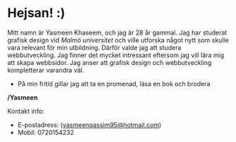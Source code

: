# Hejsan! :) 
Mitt namn är Yasmeen Khaseem, och jag är 28 år gammal. Jag har studerat grafisk design vid *Malmö universitet* och ville utforska något nytt som skulle vara relevant för min utbildning. Därför valde jag att studera webbutveckling. Jag finner det mycket intressant eftersom jag vill lära mig att skapa webbsidor. Jag anser att grafisk design och webbutveckling kompletterar varandra väl. 
- På min fritid gillar jag att ta en promenad, läsa en bok och brodera

**/Yasmeen**

Kontakt info:
-  E-postadress: (yasmeenqassim95@hotmail.com)
-  Mobil: 0720154232
